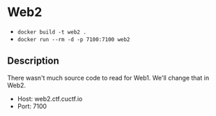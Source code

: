 # Web2

* `docker build -t web2 .`
* `docker run --rm -d -p 7100:7100 web2`

## Description

There wasn't much source code to read for Web1. We'll change that in Web2.

* Host: web2.ctf.cuctf.io
* Port: 7100
